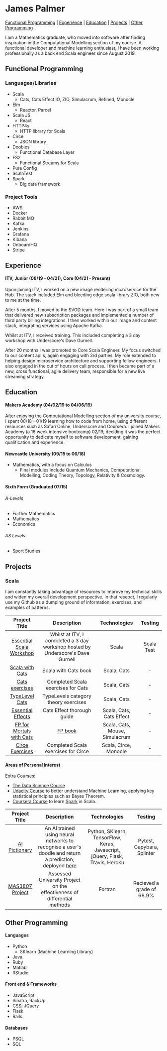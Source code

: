 # James Palmer

[Functional Programming](#functional-programming) | [Experience](#experience) | [Education](#education) | [Projects](#projects) | [Other Programming](#other-programming)
 
I am a Mathematics graduate, who moved into software after finding inspiration in the Computational Modelling section of my course. A functional developer and machine learning enthusiast, I have been working professionally as a back end Scala engineer since August 2019.

## Functional Programming

### Languages/Libraries

- Scala
  - Cats, Cats Effect IO, ZIO, Simulacrum, Refined, Monocle
- Elm
  - Reactor, Parcel
- Scala JS
  - React
- HTTP4s
  - HTTP library for Scala
- Circe
  - JSON library
- Doobies
  - Functional Database Layer
- FS2
  - Functional Streams for Scala  
- Pure Config
- ScalaTest
- Spark
  - Big data framework

### Project Tools

- AWS
- Docker
- Rabbit MQ
- Kafka
- Jenkins
- Grafana
- Kibana
- OnboardHQ
- Stripe

## Experience 

#### ITV, Junior (08/19 - 04/21), Core (04/21 - Present)

Upon joining ITV, I worked on a new image rendering microservice for the Hub. The stack included Elm and bleeding edge scala library ZIO, both new to me at the time.

After 5 months, I moved to the SVOD team.
Here I was part of a small team that delivered new subscription packages and implemented a number of third party billing integrations.
I then worked within our image and content stack, integrating services using Apache Kafka.

Whilst at ITV, I received training. This included completing a 3 day workshop with Underscore's Dave Gurnell.

After 20 months I was promoted to Core Scala Engineer. My focus switched to our content api's, again engaging with 3rd parties. My role extended to helping design microservice architecture and supporting fellow engineers. I also engaged in the out of hours on call process. I then became part of a new, cross functional, agile delivery team, responsible for a new live streaming strategy.

## Education

#### Makers Academy (04/02/19 to 04/06/19)

After enjoying the Computational Modelling section of my university course, I spent 08/18 - 01/19 learning how to code from home, using different resources such as Safari Online, Underscore and Coursera. I joined Makers Academy (a 16 week intensive bootcamp) 02/19, deciding it was the perfect opportunity to dedicate myself to software development, gaining qualification and experience.
 
#### Newcastle University (09/15 to 06/18)

- Mathematics, with a focus on Calculus
  - Final modules include Quantum Mechanics, Computational Modelling, Coding Theory, Topology, Relativity & Cosmology.

#### Sixth Form (Graduated 07/15)

###### A-Levels
- Further Mathematics
- Mathematics
- Economics

###### AS Levels
- Sport Studies
 
## Projects

### Scala

I am constantly taking advantage of resources to improve my technical skills and widen my overall development perspective. In that resepct, I regularly use my Github as a dumping ground of information, exercises, and examples of patterns. 

| **Project Title** | **Description** | **Technologies** | **Testing** |
| :---:        |     :---:      |      :---:    |     :---:      |
| [Essential Scala Workshop](https://github.com/jpalmerr/essential-scala-code)| Whilst at ITV, I completed a 3 day workshop hosted by Underscore's Dave Gurnell  | Scala | Scala Test |
| [Scala with Cats](https://github.com/jpalmerr/ScalaWithCats)| Scala with Cats book  | Scala, Cats | - |
| [Cats exercises](https://github.com/jpalmerr/scalaExercisesCats)| Completed Scala exercises for Cats  | Scala, Cats | - |
| [TypeLevel Cats](https://github.com/jpalmerr/TypeLevel)| TypeLevels category theory exercises  | Scala, Cats | - |
| [Essential Effects](https://github.com/jpalmerr/EssentialEffects) | Cats Effect thorough guide| Scala, Cats, Cats Effect| - |
| [FP for Mortals with Cats](https://github.com/jpalmerr/FpForMortals)| [FP book](https://leanpub.com/fpmortals-cats)  | Scala, Cats, Mouse, Simulacrum | - |
| [Circe Exercises](https://github.com/jpalmerr/CirceExercises) | Completed Scala exercises for Circe | Scala, Circe, Monocle | - |


#### Areas of Personal Interest

Extra Courses: 

 - [The Data Science Course](https://www.udemy.com/course/the-data-science-course-complete-data-science-bootcamp)
 - [Udacity Course](https://eu.udacity.com/course/intro-to-machine-learning--ud120) to better understand Machine Learning, applying key statistical principles such as Bayes Theorem. 
 - [Coursera Course](https://www.coursera.org/learn/scala-spark-big-data/home/welcome) to learn [Spark](https://github.com/jpalmerr/Spark) in Scala.

| **Project Title** | **Description** | **Technologies** | **Testing** |
| :---:        |     :---:      |      :---:    |     :---:      |
| [AI Pictionary](https://github.com/jpalmerr/ajak-final-project)| An AI trained using neural networks to recognise a user's doodle and return a prediction, deployed [here](https://ajak-doodler.herokuapp.com/) | Python, SKlearn, TensorFlow, Keras, Javascript, jQuery, Flask, Travis, Heroku| Pytest, Capybara, Splinter|
| [MAS3807 Project](https://www.slideshare.net/slideshow/embed_code/key/eY4WwFEd23HUkZ)| Assessed University Project on the effectiveness of differential methods | Fortran| Recieved a grade of 68.9%|
 
## Other Programming 

#### Languages

- Python
  - SKlearn (Machine Learning Library)
- Java
- Ruby
- Matlab
- RStudio

#### Front end & Frameworks

- JavaScript
- Sinatra, RackUp
- CSS, JQuery
- Flask
- Rails

#### Databases

- PSQL
- SQL
